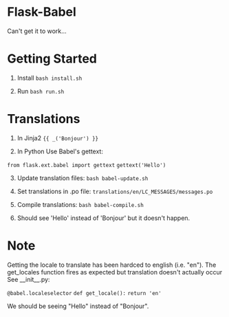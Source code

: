 # Flask-Babel
Can't get it to work...

Getting Started
===============
1. Install
`bash install.sh`

2. Run
`bash run.sh`

Translations
============
1. In Jinja2
`{{ _('Bonjour') }}`

2. In Python
 Use Babel's gettext: 

 `from flask.ext.babel import gettext`
 `gettext('Hello')`

3. Update translation files: `bash babel-update.sh`

4. Set translations in .po file: `translations/en/LC_MESSAGES/messages.po`

5. Compile translations: `bash babel-compile.sh`

6. Should see 'Hello' instead of 'Bonjour' but it doesn't happen.

Note
====
Getting the locale to translate has been hardced to english (i.e. "en").
The get_locales function fires as expected but translation doesn't actually occur
See \_\_init\_\_.py:

`@babel.localeselector`
`def get_locale():`
  `return 'en'`

We should be seeing "Hello" instead of "Bonjour".



